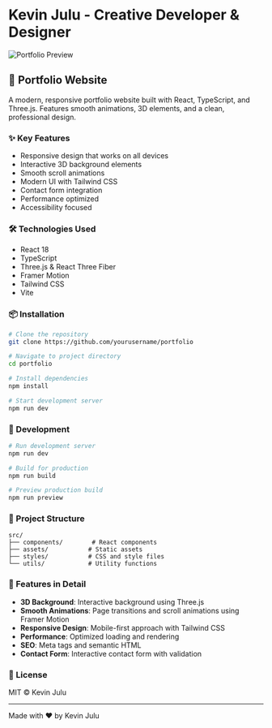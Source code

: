 # Kevin Julu - Creative Developer & Designer

![Portfolio Preview](https://images.unsplash.com/photo-1517694712202-14dd9538aa97?ixlib=rb-4.0.3&auto=format&fit=crop&w=2070&q=80)

## 🚀 Portfolio Website

A modern, responsive portfolio website built with React, TypeScript, and Three.js. Features smooth animations, 3D elements, and a clean, professional design.

### ✨ Key Features

- Responsive design that works on all devices
- Interactive 3D background elements
- Smooth scroll animations
- Modern UI with Tailwind CSS
- Contact form integration
- Performance optimized
- Accessibility focused

### 🛠️ Technologies Used

- React 18
- TypeScript
- Three.js & React Three Fiber
- Framer Motion
- Tailwind CSS
- Vite

### 📦 Installation

```bash
# Clone the repository
git clone https://github.com/yourusername/portfolio

# Navigate to project directory
cd portfolio

# Install dependencies
npm install

# Start development server
npm run dev
```

### 🔧 Development

```bash
# Run development server
npm run dev

# Build for production
npm run build

# Preview production build
npm run preview
```

### 📝 Project Structure

```
src/
├── components/        # React components
├── assets/           # Static assets
├── styles/           # CSS and style files
└── utils/            # Utility functions
```

### 🌟 Features in Detail

- **3D Background**: Interactive background using Three.js
- **Smooth Animations**: Page transitions and scroll animations using Framer Motion
- **Responsive Design**: Mobile-first approach with Tailwind CSS
- **Performance**: Optimized loading and rendering
- **SEO**: Meta tags and semantic HTML
- **Contact Form**: Interactive contact form with validation

### 📄 License

MIT © Kevin Julu

---

Made with ❤️ by Kevin Julu